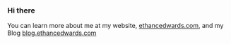 ### Hi there 

You can learn more about me at my website, [ethancedwards.com](https://ethancedwards.com), and my Blog [blog.ethancedwards.com](https://blog.ethancedwards.com)

<!--
**ethancedwards8/ethancedwards8** is a ✨ _special_ ✨ repository because its `README.md` (this file) appears on your GitHub profile.

Here are some ideas to get you started:

- 🔭 I’m currently working on ...
- 🌱 I’m currently learning ...
- 👯 I’m looking to collaborate on ...
- 🤔 I’m looking for help with ...
- 💬 Ask me about ...
- 📫 How to reach me: ...
- 😄 Pronouns: ...
- ⚡ Fun fact: ...
-->
